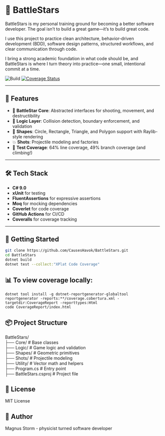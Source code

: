 # 🚀 BattleStars

BattleStars is my personal training ground for becoming a better software developer. The goal isn’t to build a great game—it’s to build great code.

I use this project to practice clean architecture, behavior-driven development (BDD), software design patterns, structured workflows, and clear communication through code.

I bring a strong academic foundation in what code should be, and BattleStars is where I turn theory into practice—one small, intentional commit at a time.

![Build](https://github.com/CausesHavok/BattleStars/actions/workflows/ci.yml/badge.svg)
[![Coverage Status](https://coveralls.io/repos/github/CausesHavok/BattleStars/badge.svg?branch=master)](https://coveralls.io/github/CausesHavok/BattleStars?branch=master)

---

## 🧩 Features

- 🔫 **BattleStar Core**: Abstracted interfaces for shooting, movement, and destructibility
- 🧠 **Logic Layer**: Collision detection, boundary enforcement, and validation
- 🎯 **Shapes**: Circle, Rectangle, Triangle, and Polygon support with Raylib-style rendering
- 💥 **Shots**: Projectile modeling and factories
- 🧪 **Test Coverage**: 64% line coverage, 49% branch coverage (and climbing!)

---

## 🛠️ Tech Stack

- **C# 9.0**
- **xUnit** for testing
- **FluentAssertions** for expressive assertions
- **Moq** for mocking dependencies
- **Coverlet** for code coverage
- **GitHub Actions** for CI/CD
- **Coveralls** for coverage tracking

---

## 🚦 Getting Started

```bash
git clone https://github.com/CausesHavok/BattleStars.git
cd BattleStars
dotnet build
dotnet test --collect:"XPlat Code Coverage"
```

## 📊 To view coverage locally:

```
dotnet tool install -g dotnet-reportgenerator-globaltool
reportgenerator -reports:**/coverage.cobertura.xml -targetdir:CoverageReport -reporttypes:Html
code CoverageReport/index.html
```

## 📦 Project Structure

BattleStars/  
├── Core/              # Base classes  
├── Logic/             # Game logic and validation  
├── Shapes/            # Geometric primitives  
├── Shots/             # Projectile modeling  
├── Utility/           # Vector math and helpers  
├── Program.cs         # Entry point  
├── BattleStars.csproj # Project file  

## 📜 License
MIT License

## 🧠 Author
Magnus Storm - physicist turned software developer
